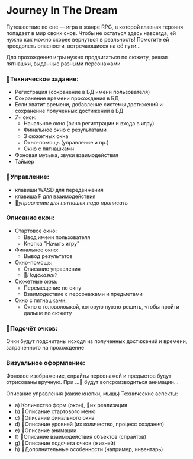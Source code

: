 # Journey In The Dream
Путешествие во сне — игра в жанре RPG, в которой главная героиня попадает в мир своих снов. Чтобы не остаться здесь навсегда, ей нужно как можно скорее вернуться в реальность! Помогите ей преодолеть опасности, встречающиеся на её пути...

Для прохождения игры нужно продвигаться по сюжету, решая пятнашки, выданные разными персонажами.

### 🚩Техническое задание:
- Регистрация (сохранение в БД имени пользователя)
- Сохранение времени прохождения в БД
- Если хватит времени, добавление системы достижений и сохранение полученных достижений в БД
- 7+ окон:
  - Начальное окно (окно регистрации и входа в игру)
  - Финальное окно с результатами
  - 3 сюжетных окна
  - Окно-помощь (управление и пр.)
  - Окно с пятнашками
- Фоновая музыка, звуки взаимодействия
- Таймер

### 🚩Управление:
- клавиши WASD для передвижения
- клавиша F для взаимодействия
- 🚩*управление для пятнашек надо прописать*

### Описание окон:
- Стартовое окно:
  - Ввод имени пользователя
  - Кнопка "Начать игру"
- Финальное окно:
  - Вывод результатов
- Окно-помощь:
  - Описание управления
  - 🚩*Подсказки?*
- Сюжетные окна:
  - Перемещение по окну
  - Взаимодествие с персонажами и предметами
- Окно с пятнашками:
  - Окно с головоломкой, которую нужно решить, чтобы пройти дальше по сюжету 

### 🚩Подсчёт очков:
Очки будут подсчитаны исходя из полученных достижений и времени, затраченного на прохождение

### Визуальное оформление:
Фоновое изображение, спрайты персонажей и предметов будут отрисованы вручную. При ...🚩 будут вопсроизводиться анимации...

Описание управления (какие кнопки, мышь)
Технические аспекты:
- a) Количество форм (окон), 🚩их реализация
- b) 🚩Описание стартового меню
- c) 🚩Описание финального окна
- d) 🚩Описание уровней (их количество, процесс создания)
- e) 🚩Описание анимации
- f) 🚩Описание взаимодействия объектов (спрайтов)
- g) 🚩Описание подсчета очков (жизней)
- h) 🚩Дополнительные особенности (например, инвентарь)



